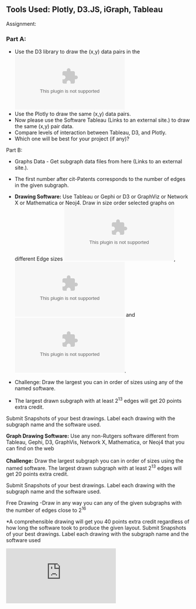 ## Tools Used: Plotly, D3.JS, iGraph, Tableau

Assignment:

### Part A:

- Use the D3 library to draw the (x,y) data pairs in the ![dataset](https://github.com/kavyakavuri/CS526-Data-Interaction-and-Visual-Analytics/blob/8bb38f002907e3f3c1a0b04b2467a4fb94657316/Homeworks/HW3%20-%20Comparing%20different%20graph%20visualization%20tools/cit-Patents-with-header.csv)
- Use the Plotly to draw the same (x,y) data pairs.
- Now please use the Software Tableau (Links to an external site.) to draw the same (x,y) pair data.
- Compare levels of interaction between Tableau, D3, and Plotly.
- Which one will be best for your project (if any)?

Part B:

- Graphs Data - Get subgraph data files from here (Links to an external site.).
- The first number after cit-Patents corresponds to the number of edges in the given subgraph.

- **Drawing Software:** Use Tableau or Gephi or D3 or GraphViz or Network X or Mathematica or Neoj4. Draw in size order selected graphs on different Edge sizes ![2^10](https://github.com/kavyakavuri/CS526-Data-Interaction-and-Visual-Analytics/blob/8bb38f002907e3f3c1a0b04b2467a4fb94657316/Homeworks/HW3%20-%20Comparing%20different%20graph%20visualization%20tools/cit-Patents_1092_919138.csv), ![2^13](https://github.com/kavyakavuri/CS526-Data-Interaction-and-Visual-Analytics/blob/8bb38f002907e3f3c1a0b04b2467a4fb94657316/Homeworks/HW3%20-%20Comparing%20different%20graph%20visualization%20tools/cit-Patents_7315_1037462.csv) and ![2^15](https://github.com/kavyakavuri/CS526-Data-Interaction-and-Visual-Analytics/blob/8bb38f002907e3f3c1a0b04b2467a4fb94657316/Homeworks/HW3%20-%20Comparing%20different%20graph%20visualization%20tools/cit-Patents_103101_508033.csv).
- Challenge: Draw the largest you can in order of sizes using any of the named software.
- The largest drawn subgraph with at least 2<sup>13</sup> edges will get 20 points extra credit.

Submit Snapshots of your best drawings. Label each drawing with the subgraph name and the software used.

**Graph Drawing Software:** Use any non-Rutgers software different from Tableau, Gephi, D3, GraphVis, Network X, Mathematica, or Neoj4 that you can find on the web<br><br>
**Challenge:** Draw the largest subgraph you can in order of sizes using the named software.
The largest drawn subgraph with at least 2<sup>13</sup> edges will get 20 points extra credit.

Submit Snapshots of your best drawings. Label each drawing with the subgraph name and the software used.

Free Drawing -Draw in any way you can any of the given subgraphs with the number of edges close to 2<sup>16</sup>

*A comprehensible drawing will get you 40 points extra credit regardless of how long the software took to produce the given layout.
Submit Snapshots of your best drawings. Label each drawing with the subgraph name and the software used



![Report](https://github.com/kavyakavuri/CS526-Data-Interaction-and-Visual-Analytics/blob/a8cd1193c005dcb4031a2ef20b18c0e33411585b/Homeworks/HW3%20-%20Comparing%20different%20graph%20visualization%20tools/cs526-hw3-report.pdf)
